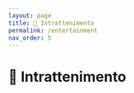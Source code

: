 ```yaml
---
layout: page
title: 🍿 Intrattenimento
permalink: /entertainment
nav_order: 5
---
```


# 🍿 Intrattenimento
